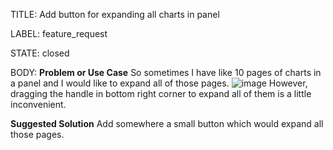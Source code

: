 TITLE:
Add button for expanding all charts in panel

LABEL:
feature_request

STATE:
closed

BODY:
**Problem or Use Case**
So sometimes I have like 10 pages of charts in a panel and I would like to expand all of those pages. 
![image](https://user-images.githubusercontent.com/43458894/103484573-1d0fda00-4df0-11eb-9890-e62588b7914b.png)
However, dragging the handle in bottom right corner to expand all of them is a little inconvenient.

**Suggested Solution**
Add somewhere a small button which would expand all those pages.

